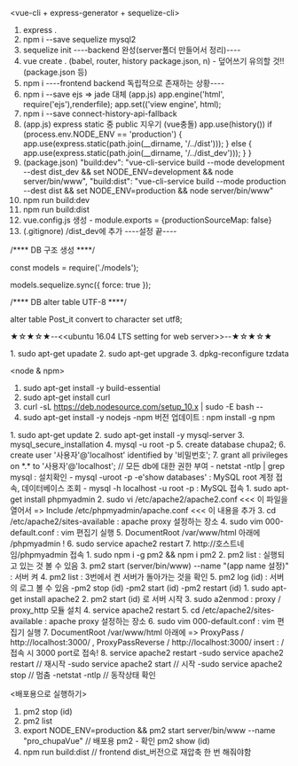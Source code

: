 <vue-cli + express-generator + sequelize-cli>

1. express .
2. npm i --save sequelize mysql2
3. sequelize init
----backend 완성(server폴더 만들어서 정리)----
4. vue create . (babel, router, history package.json, n) - 덮어쓰기 유의할 것!!(package.json 등)
5. npm i
----frontend backend 독립적으로 존재하는 상황----
6. npm i --save ejs => jade 대체
(app.js)
app.engine('html', require('ejs'),renderfile);
app.set(('view engine', html);
7. npm i --save connect-history-api-fallback
8. (app.js)
express static 중 public 지우기 (vue충돌)
app.use(history())
if (process.env.NODE_ENV == 'production') {
app.use(express.static(path.join(__dirname, '/../dist')));
} else {
app.use(express.static(path.join(__dirname, '/../dist_dev')));
}
}
9. (package.json)
"build:dev": "vue-cli-service build --mode development --dest dist_dev && set NODE_ENV=development && node server/bin/www",
    "build:dist": "vue-cli-service build --mode production --dest dist && set NODE_ENV=production && node server/bin/www"
10. npm run build:dev
11. npm run build:dist
12. vue.config.js 생성 - module.exports = {productionSourceMap: false}
13. (.gitignore)
/dist_dev에 추가
----설정 끝----


/**** DB 구조 생성 ****/

const models = require('./models');

models.sequelize.sync({
  force: true
});

/**** DB alter table UTF-8 ****/

alter table Post_it convert to character set utf8;


★☆★☆★--<<ubuntu 16.04 LTS setting for web server>>--★☆★☆★

<basic setting>
1. sudo apt-get upadate
2. sudo apt-get upgrade
3. dpkg-reconfigure tzdata

<node & npm>
1. sudo apt-get install -y build-essential
2. sudo apt-get install curl
3. curl -sL https://deb.nodesource.com/setup_10.x | sudo -E bash --
4. sudo apt-get install -y nodejs
-npm 버전 업데이트 : npm install -g npm

<mysql>
1. sudo apt-get update
2. sudo apt-get install -y mysql-server
3. mysql_secure_installation
4. mysql -u root -p
5. create database chupa2;
6. create user '사용자'@'localhost' identified by '비밀번호';
7. grant all privileges on *.* to '사용자'@'localhost'; // 모든 db에 대한 권한 부여
- netstat -ntlp | grep mysql : 설치확인
- mysql -uroot -p -e'show databases' : MySQL root 계정 접속, 데이터베이스 조회
- mysql -h localhost -u root -p : MySQL 접속

<phpmyadmin>
1. sudo apt-get install phpmyadmin
2. sudo vi  /etc/apache2/apache2.conf <<< 이 파일을 열어서 => Include /etc/phpmyadmin/apache.conf <<< 이 내용을 추가
3. cd /etc/apache2/sites-available : apache proxy 설정하는 장소
4. sudo vim 000-default.conf : vim 편집기 실행
5. DocumentRoot /var/www/html 아래에 /phpmyadmin !
6. sudo service apache2 restart
7. http://호스트네임/phpmyadmin 접속

<pm2>
1. sudo npm i -g pm2 && npm i pm2
2. pm2 list : 실행되고 있는 것 볼 수 있음
3. pm2 start (server/bin/www) --name "(app name 설정)" : 서버 켜
4. pm2 list : 3번에서 켠 서버가 돌아가는 것을 확인
5. pm2 log (id) : 서버의 로그 볼 수 있음
-pm2 stop (id)
-pm2 start (id)
-pm2 restart (id)

<apache2>
1. sudo apt-get install apache2
2. pm2 start (id) 로 서버 시작
3. sudo a2enmod : proxy / proxy_http 모듈 설치
4. service apache2 restart
5. cd /etc/apache2/sites-available : apache proxy 설정하는 장소
6. sudo vim 000-default.conf : vim 편집기 실행
7. DocumentRoot /var/www/html 아래에
=> ProxyPass / http://localhost:3000/ , ProxyPassReverse / http://localhost:3000/ insert : / 접속 시 3000 port로 접속!
8. service apache2 restart
-sudo service apache2 restart // 재시작
-sudo service apache2 start   // 시작
-sudo service apache2 stop    // 멈춤
-netstat -ntlp // 동작상태 확인

<배포용으로 실행하기>
1. pm2 stop (id)
2. pm2 list
3. export NODE_ENV=production && pm2 start server/bin/www --name "pro_chupaVue" // 배포용 pm2 - 확인 pm2 show (id)
4. npm run build:dist // frontend dist_버전으로 재압축 한 번 해줘야함